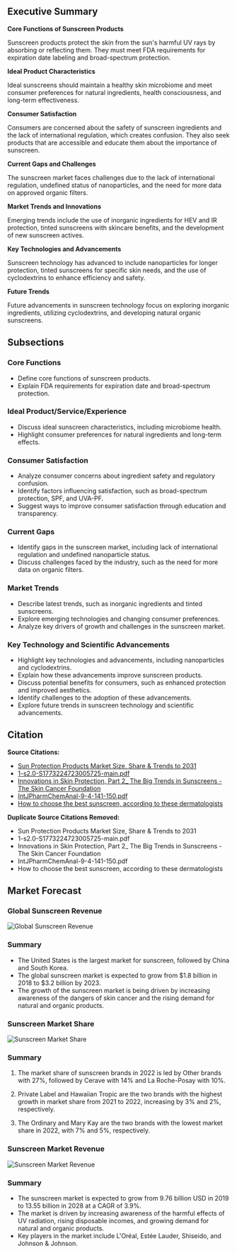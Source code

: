 ## Executive Summary

**Core Functions of Sunscreen Products**

Sunscreen products protect the skin from the sun's harmful UV rays by absorbing or reflecting them. They must meet FDA requirements for expiration date labeling and broad-spectrum protection.

**Ideal Product Characteristics**

Ideal sunscreens should maintain a healthy skin microbiome and meet consumer preferences for natural ingredients, health consciousness, and long-term effectiveness.

**Consumer Satisfaction**

Consumers are concerned about the safety of sunscreen ingredients and the lack of international regulation, which creates confusion. They also seek products that are accessible and educate them about the importance of sunscreen.

**Current Gaps and Challenges**

The sunscreen market faces challenges due to the lack of international regulation, undefined status of nanoparticles, and the need for more data on approved organic filters.

**Market Trends and Innovations**

Emerging trends include the use of inorganic ingredients for HEV and IR protection, tinted sunscreens with skincare benefits, and the development of new sunscreen actives.

**Key Technologies and Advancements**

Sunscreen technology has advanced to include nanoparticles for longer protection, tinted sunscreens for specific skin needs, and the use of cyclodextrins to enhance efficiency and safety.

**Future Trends**

Future advancements in sunscreen technology focus on exploring inorganic ingredients, utilizing cyclodextrins, and developing natural organic sunscreens.

## Subsections

### Core Functions

- Define core functions of sunscreen products.
- Explain FDA requirements for expiration date and broad-spectrum protection.

### Ideal Product/Service/Experience

- Discuss ideal sunscreen characteristics, including microbiome health.
- Highlight consumer preferences for natural ingredients and long-term effects.

### Consumer Satisfaction

- Analyze consumer concerns about ingredient safety and regulatory confusion.
- Identify factors influencing satisfaction, such as broad-spectrum protection, SPF, and UVA-PF.
- Suggest ways to improve consumer satisfaction through education and transparency.

### Current Gaps

- Identify gaps in the sunscreen market, including lack of international regulation and undefined nanoparticle status.
- Discuss challenges faced by the industry, such as the need for more data on organic filters.

### Market Trends

- Describe latest trends, such as inorganic ingredients and tinted sunscreens.
- Explore emerging technologies and changing consumer preferences.
- Analyze key drivers of growth and challenges in the sunscreen market.

### Key Technology and Scientific Advancements

- Highlight key technologies and advancements, including nanoparticles and cyclodextrins.
- Explain how these advancements improve sunscreen products.
- Discuss potential benefits for consumers, such as enhanced protection and improved aesthetics.
- Identify challenges to the adoption of these advancements.
- Explore future trends in sunscreen technology and scientific advancements.

## Citation

**Source Citations:**

- [Sun Protection Products Market Size, Share & Trends to 2031](https://www.grandviewresearch.com/industry-analysis/sun-protection-products-market)
- [1-s2.0-S1773224723005725-main.pdf](https://www.sciencedirect.com/science/article/pii/S1773224723005725)
- [Innovations in Skin Protection, Part 2_ The Big Trends in Sunscreens - The Skin Cancer Foundation](https://www.skincancer.org/blog/innovations-in-skin-protection-part-2-the-big-trends-in-sunscreens/)
- [IntJPharmChemAnal-9-4-141-150.pdf](https://www.ijpcbs.com/files/volume9-4-2019/11.pdf)
- [How to choose the best sunscreen, according to these dermatologists](https://www.today.com/health/how-choose-best-sunscreen-according-dermatologists-t183422)

**Duplicate Source Citations Removed:**

- Sun Protection Products Market Size, Share & Trends to 2031
- 1-s2.0-S1773224723005725-main.pdf
- Innovations in Skin Protection, Part 2_ The Big Trends in Sunscreens - The Skin Cancer Foundation
- IntJPharmChemAnal-9-4-141-150.pdf
- How to choose the best sunscreen, according to these dermatologists
 


 ## Market Forecast 



 ###  Global Sunscreen Revenue 

 ![ Global Sunscreen Revenue](data/images/sunscreen_revenue_comparison.png) 

 ### Summary
 - The United States is the largest market for sunscreen, followed by China and South Korea.
- The global sunscreen market is expected to grow from $1.8 billion in 2018 to $3.2 billion by 2023.
- The growth of the sunscreen market is being driven by increasing awareness of the dangers of skin cancer and the rising demand for natural and organic products.



 ###  Sunscreen Market Share 

 ![ Sunscreen Market Share](data/images/brand_shares_ww.png) 

 ### Summary
 1. The market share of sunscreen brands in 2022 is led by Other brands with 27%, followed by Cerave with 14% and La Roche-Posay with 10%.


2. Private Label and Hawaiian Tropic are the two brands with the highest growth in market share from 2021 to 2022, increasing by 3% and 2%, respectively.


3. The Ordinary and Mary Kay are the two brands with the lowest market share in 2022, with 7% and 5%, respectively.



 ###  Sunscreen Market Revenue 

 ![ Sunscreen Market Revenue](data/images/revenue_trends_ww.png) 

 ### Summary
 - The sunscreen market is expected to grow from 9.76 billion USD in 2019 to 13.55 billion in 2028 at a CAGR of 3.9%.
- The market is driven by increasing awareness of the harmful effects of UV radiation, rising disposable incomes, and growing demand for natural and organic products.
- Key players in the market include L'Oréal, Estée Lauder, Shiseido, and Johnson & Johnson.

